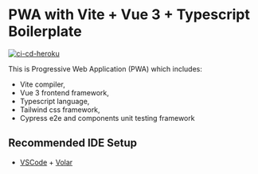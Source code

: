 # PWA with Vite + Vue 3 + Typescript Boilerplate

[![ci-cd-heroku](https://github.com/ochemerys/vite-vue-boilerplate/actions/workflows/ci-cd-heroku.yml/badge.svg)](https://github.com/ochemerys/vite-vue-boilerplate/actions/workflows/ci-cd-heroku.yml)

This is Progressive Web Application (PWA) which includes:

* Vite compiler,
* Vue 3 frontend framework, 
* Typescript language,
* Tailwind css framework,
* Cypress e2e and components unit testing framework

## Recommended IDE Setup

- [VSCode](https://code.visualstudio.com/) + [Volar](https://marketplace.visualstudio.com/items?itemName=johnsoncodehk.volar)